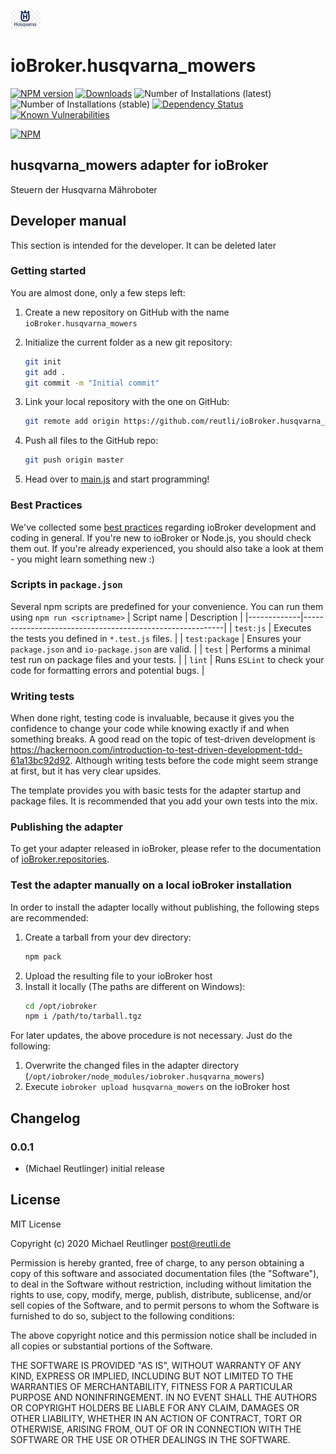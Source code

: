 ![Logo](admin/husqvarna_mowers.png)
# ioBroker.husqvarna_mowers

[![NPM version](http://img.shields.io/npm/v/iobroker.husqvarna_mowers.svg)](https://www.npmjs.com/package/iobroker.husqvarna_mowers)
[![Downloads](https://img.shields.io/npm/dm/iobroker.husqvarna_mowers.svg)](https://www.npmjs.com/package/iobroker.husqvarna_mowers)
![Number of Installations (latest)](http://iobroker.live/badges/husqvarna_mowers-installed.svg)
![Number of Installations (stable)](http://iobroker.live/badges/husqvarna_mowers-stable.svg)
[![Dependency Status](https://img.shields.io/david/reutli/iobroker.husqvarna_mowers.svg)](https://david-dm.org/reutli/iobroker.husqvarna_mowers)
[![Known Vulnerabilities](https://snyk.io/test/github/reutli/ioBroker.husqvarna_mowers/badge.svg)](https://snyk.io/test/github/reutli/ioBroker.husqvarna_mowers)

[![NPM](https://nodei.co/npm/iobroker.husqvarna_mowers.png?downloads=true)](https://nodei.co/npm/iobroker.husqvarna_mowers/)

## husqvarna_mowers adapter for ioBroker

Steuern der Husqvarna Mähroboter

## Developer manual
This section is intended for the developer. It can be deleted later

### Getting started

You are almost done, only a few steps left:
1. Create a new repository on GitHub with the name `ioBroker.husqvarna_mowers`
1. Initialize the current folder as a new git repository:  
	```bash
	git init
	git add .
	git commit -m "Initial commit"
	```
1. Link your local repository with the one on GitHub:  
	```bash
	git remote add origin https://github.com/reutli/ioBroker.husqvarna_mowers
	```

1. Push all files to the GitHub repo:  
	```bash
	git push origin master
	```
1. Head over to [main.js](main.js) and start programming!

### Best Practices
We've collected some [best practices](https://github.com/ioBroker/ioBroker.repositories#development-and-coding-best-practices) regarding ioBroker development and coding in general. If you're new to ioBroker or Node.js, you should
check them out. If you're already experienced, you should also take a look at them - you might learn something new :)

### Scripts in `package.json`
Several npm scripts are predefined for your convenience. You can run them using `npm run <scriptname>`
| Script name | Description                                              |
|-------------|----------------------------------------------------------|
| `test:js`   | Executes the tests you defined in `*.test.js` files.     |
| `test:package`    | Ensures your `package.json` and `io-package.json` are valid. |
| `test` | Performs a minimal test run on package files and your tests. |
| `lint` | Runs `ESLint` to check your code for formatting errors and potential bugs. |

### Writing tests
When done right, testing code is invaluable, because it gives you the 
confidence to change your code while knowing exactly if and when 
something breaks. A good read on the topic of test-driven development 
is https://hackernoon.com/introduction-to-test-driven-development-tdd-61a13bc92d92. 
Although writing tests before the code might seem strange at first, but it has very 
clear upsides.

The template provides you with basic tests for the adapter startup and package files.
It is recommended that you add your own tests into the mix.

### Publishing the adapter
To get your adapter released in ioBroker, please refer to the documentation 
of [ioBroker.repositories](https://github.com/ioBroker/ioBroker.repositories#requirements-for-adapter-to-get-added-to-the-latest-repository).

### Test the adapter manually on a local ioBroker installation
In order to install the adapter locally without publishing, the following steps are recommended:
1. Create a tarball from your dev directory:  
	```bash
	npm pack
	```
1. Upload the resulting file to your ioBroker host
1. Install it locally (The paths are different on Windows):
	```bash
	cd /opt/iobroker
	npm i /path/to/tarball.tgz
	```

For later updates, the above procedure is not necessary. Just do the following:
1. Overwrite the changed files in the adapter directory (`/opt/iobroker/node_modules/iobroker.husqvarna_mowers`)
1. Execute `iobroker upload husqvarna_mowers` on the ioBroker host

## Changelog

### 0.0.1
* (Michael Reutlinger) initial release

## License
MIT License

Copyright (c) 2020 Michael Reutlinger <post@reutli.de>

Permission is hereby granted, free of charge, to any person obtaining a copy
of this software and associated documentation files (the "Software"), to deal
in the Software without restriction, including without limitation the rights
to use, copy, modify, merge, publish, distribute, sublicense, and/or sell
copies of the Software, and to permit persons to whom the Software is
furnished to do so, subject to the following conditions:

The above copyright notice and this permission notice shall be included in all
copies or substantial portions of the Software.

THE SOFTWARE IS PROVIDED "AS IS", WITHOUT WARRANTY OF ANY KIND, EXPRESS OR
IMPLIED, INCLUDING BUT NOT LIMITED TO THE WARRANTIES OF MERCHANTABILITY,
FITNESS FOR A PARTICULAR PURPOSE AND NONINFRINGEMENT. IN NO EVENT SHALL THE
AUTHORS OR COPYRIGHT HOLDERS BE LIABLE FOR ANY CLAIM, DAMAGES OR OTHER
LIABILITY, WHETHER IN AN ACTION OF CONTRACT, TORT OR OTHERWISE, ARISING FROM,
OUT OF OR IN CONNECTION WITH THE SOFTWARE OR THE USE OR OTHER DEALINGS IN THE
SOFTWARE.